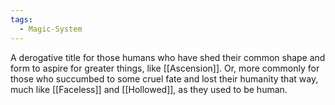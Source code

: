 ```yaml
---
tags:
  - Magic-System
---
```

A derogative title for those humans who have shed their common shape and form to aspire for greater things, like [[Ascension]]. 
Or, more commonly for those who succumbed to some cruel fate and lost their humanity that way, much like [[Faceless]] and [[Hollowed]], as they used to be human. 